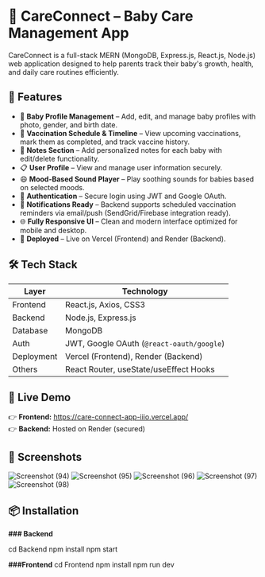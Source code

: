 # 👶 CareConnect – Baby Care Management App

CareConnect is a full-stack MERN (MongoDB, Express.js, React.js, Node.js) web application designed to help parents track their baby's growth, health, and daily care routines efficiently.

## 🌟 Features

- 🍼 **Baby Profile Management** – Add, edit, and manage baby profiles with photo, gender, and birth date.
- 💉 **Vaccination Schedule & Timeline** – View upcoming vaccinations, mark them as completed, and track vaccine history.
- 📝 **Notes Section** – Add personalized notes for each baby with edit/delete functionality.
- 📋 **User Profile** – View and manage user information securely.
- 😄 **Mood-Based Sound Player** – Play soothing sounds for babies based on selected moods.
- 🔐 **Authentication** – Secure login using JWT and Google OAuth.
- 🔔 **Notifications Ready** – Backend supports scheduled vaccination reminders via email/push (SendGrid/Firebase integration ready).
- 🌐 **Fully Responsive UI** – Clean and modern interface optimized for mobile and desktop.
- 🚀 **Deployed** – Live on Vercel (Frontend) and Render (Backend).

## 🛠 Tech Stack

| Layer        | Technology                                  
|--------------|---------------------------------------------
| Frontend     | React.js, Axios, CSS3          
| Backend      | Node.js, Express.js            
| Database     | MongoDB                        
| Auth         | JWT, Google OAuth (`@react-oauth/google`) 
| Deployment   | Vercel (Frontend), Render (Backend) 
| Others       | React Router, useState/useEffect Hooks 

## 🚀 Live Demo

👉 **Frontend:** https://care-connect-app-iiio.vercel.app/  
👉 **Backend:** Hosted on Render (secured)


## 📸 Screenshots
![Screenshot (94)](https://github.com/user-attachments/assets/e74790d1-5127-4dde-af92-5e004e86ba91)
![Screenshot (95)](https://github.com/user-attachments/assets/a4243b1f-ea21-42be-8ab9-938b794afb3d)
![Screenshot (96)](https://github.com/user-attachments/assets/8626c36a-b3ca-4497-ade7-20897092cc13)
![Screenshot (97)](https://github.com/user-attachments/assets/aec29928-6f20-4b62-9d23-4b51262b87ab)
![Screenshot (98)](https://github.com/user-attachments/assets/b5223122-1763-487a-b87f-6072e74295e8)

## 📦 Installation

**### Backend**

cd Backend
npm install
npm start

**###Frontend**
cd Frontend
npm install
npm run dev



